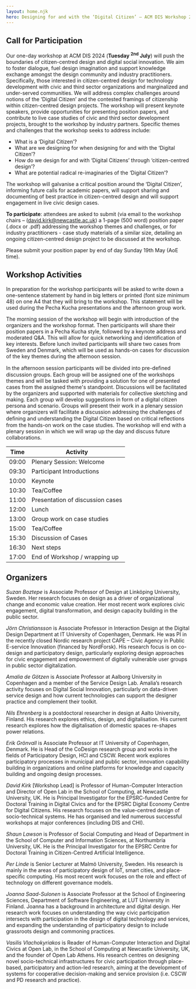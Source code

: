 ```yaml
---
layout: home.njk
hero: Designing for and with the ‘Digital Citizen’ – ACM DIS Workshop 2024
---
```


## Call for Participation

Our one-day workshop at ACM DIS 2024 (**Tuesday <sup>2nd</sup> July**) will push the boundaries of citizen-centred design and digital social innovation. We aim to foster dialogue, fuel design imagination and support knowledge exchange amongst the design community and industry practitioners. Specifically, those interested in citizen-centred design for technology development with civic and third sector organizations and marginalized and under-served communities. We will address complex challenges around notions of the ‘Digital Citizen’ and the contested framings of citizenship within citizen-centred design projects. The workshop will present keynote speakers, provide opportunities for presenting position papers, and contribute to live case studies of civic and third sector development projects, brought to the workshop by industry partners. Specific themes and challenges that the workshop seeks to address include:

- What is a ‘Digital Citizen’?
- What are we designing for when designing for and with the ‘Digital Citizen’?
- How do we design for and with ‘Digital Citizens’ through ‘citizen-centred design’?
- What are potential radical re-imaginaries of the ‘Digital Citizen’?

The workshop will galvanise a critical position around the ‘Digital Citizen’, informing future calls for academic papers, will support sharing and documenting of best practice in citizen-centred design and will support engagement in live civic design cases.

**To participate**: attendees are asked to submit (via email to the workshop chairs – ([david.kirk@newcastle.ac.uk](mailto:david.kirk@newcastle.ac.uk)) a 1-page (500 word) position paper (.docx or .pdf) addressing the workshop themes and challenges, or for industry practitioners - case study materials of a similar size, detailing an ongoing citizen-centred design project to be discussed at the workshop.

Please submit your position paper by end of day Sunday 19th May (AoE time).

## Workshop Activities

In preparation for the workshop participants will be asked to write down a one-sentence statement by hand in big letters or printed (font size minimum 48) on one A4 that they will bring to the workshop. This statement will be used during the Pecha Kucha presentations and the afternoon group work.

The morning session of the workshop will begin with introduction of the organizers and the workshop format. Then participants will share their position papers in a Pecha Kucha style, followed by a keynote address and moderated Q&A. This will allow for quick networking and identification of key interests. Before lunch invited participants will share two cases from Sweden and Denmark, which will be used as hands-on cases for discussion of the key themes during the afternoon session.

In the afternoon session participants will be divided into pre-deﬁned discussion groups. Each group will be assigned one of the workshops themes and will be tasked with providing a solution for one of presented cases from the assigned theme's standpoint. Discussions will be facilitated by the organizers and supported with materials for collective sketching and making. Each group will develop suggestions in form of a digital citizen persona and scenario. Groups will present their work in a plenary session where organizers will facilitate a discussion addressing the challenges of deﬁning and understanding the Digital Citizen based on critical reﬂections from the hands-on work on the case studies. The workshop will end with a plenary session in which we will wrap up the day and discuss future collaborations.

| Time  | Activity                         |
| ----- | -------------------------------- |
| 09:00 | Plenary Session: Welcome         |
| 09:30 | Participant Introductions        |
| 10:00 | Keynote                          |
| 10:30 | Tea/Coffee                       |
| 11:00 | Presentation of discussion cases |
| 12:00 | Lunch                            |
| 13:00 | Group work on case studies       |
| 15:00 | Tea/Coffee                       |
| 15:30 | Discussion of Cases              |
| 16:30 | Next steps                       |
| 17:00 | End of Workshop / wrapping up    |

## Organizers

_Suzan Boztepe_ is Associate Professor of Design at Linköping University, Sweden. Her research focuses on design as a driver of organizational change and economic value creation. Her most recent work explores civic engagement, digital transformation, and design capacity building in the public sector.

_Jörn Christiansson_ is Associate Professor in Interaction Design at the Digital Design Department at IT University of Copenhagen, Denmark. He was PI in the recently closed Nordic research project CAPE – Civic Agency in Public E-service Innovation (financed by NordForsk). His research focus is on co-design and participatory design, particularly exploring design approaches for civic engagement and empowerment of digitally vulnerable user groups in public sector digitalization.

_Amalia de Götzen_ is Associate Professor at Aalborg University in Copenhagen and a member of the Service Design Lab. Amalia’s research activity focuses on Digital Social Innovation, particularly on data-driven service design and how current technologies can support the designer practice and complement their toolkit.

_Nils Ehrenberg_ is a postdoctoral researcher in design at Aalto University, Finland. His research explores ethics, design, and digitalisation. His current research explores how the digitalisation of domestic spaces re-shapes power relations.

_Erik Grönvall_ is Associate Professor at IT University of Copenhagen, Denmark. He is Head of the CoDesign research group and works in the fields of Participatory Design, HCI and CSCW. Recent work explores participatory processes in municipal and public sector, innovation capability building in organizations and online platforms for knowledge and capacity building and ongoing design processes.

_David Kirk_ [Workshop Lead] is Professor of Human-Computer Interaction and Director of Open Lab in the School of Computing, at Newcastle University, UK. He is Principal Investigator for the EPSRC-funded Centre for Doctoral Training in Digital Civics and for the EPSRC Digital Economy Centre for Digital Citizens. His research focuses on the value-centred design of socio-technical systems. He has organised and led numerous successful workshops at major conferences (including DIS and CHI).

_Shaun Lawson_ is Professor of Social Computing and Head of Department in the School of Computer and Information Sciences, at Northumbria University, UK. He is the Principal Investigator for the EPSRC Centre for Doctoral Training in Citizen-Centred Artificial Intelligence.

_Per Linde_ is Senior Lecturer at Malmö University, Sweden. His research is mainly in the areas of participatory design of IoT, smart cities, and place-specific computing. His most recent work focuses on the role and effect of technology on different governance models.

_Joanna Saad-Sulonen_ is Associate Professor at the School of Engineering Sciences, Department of Software Engineering, at LUT University in Finland. Joanna has a background in architecture and digital design. Her research work focuses on understanding the way civic participation intersects with participation in the design of digital technology and services, and expanding the understanding of participatory design to include grassroots design and commoning practices.

_Vasilis Vlachokyriakos_ is Reader of Human-Computer Interaction and Digital Civics at Open Lab, in the School of Computing at Newcastle University, UK, and the founder of Open Lab Athens. His research centres on designing novel socio-technical infrastructures for civic participation through place-based, participatory and action-led research, aiming at the development of systems for cooperative decision-making and service provision (i.e. CSCW and PD research and practice).
